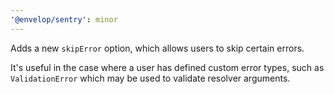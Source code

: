 ```yaml
---
'@envelop/sentry': minor
---
```


Adds a new `skipError` option, which allows users to skip certain errors.

It's useful in the case where a user has defined custom error types, such as `ValidationError` which may be used to validate resolver arguments.
